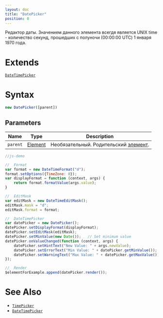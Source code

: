 ```yaml
---
layout: doc
title: "DatePicker"
position: 0
---
```


Редактор даты. Значением данного элемента всегдя является UNIX time - количество секунд, прошедших с полуночи (00:00:00 UTC) 1 января 1970 года.

# Extends

[`DateTimePicker`](../DateTimePicker/)

# Syntax

```js
new DatePicker([parent])
```

## Parameters

|Name|Type|Description|
|----|----|-----------|
|`parent`|[Element](../../Core/Elements/Element)|Необязательный. Родительский [элемент](../../Core/Elements/Element/).|

```js
//js-demo

//  Format
var format = new DateTimeFormat("d");
format.setOptions({TimeZone: 0});
var displayFormat = function (context, args) {
    return format.formatValue(args.value);
}

//  EditMask
var editMask = new DateTimeEditMask();
editMask.mask = "d";
editMask.format = format;

//  DateTimePicker
var datePicker = new DatePicker();
datePicker.setDisplayFormat(displayFormat);
datePicker.setEditMask(editMask);
datePicker.setMinValue(new Date());   // Set minimum value
datePicker.onValueChanged(function (context, args) {
    datePicker.setHintText("New Value: " + args.newValue);
    datePicker.setErrorText("Min Value: " + datePicker.getMinValue());
    datePicker.setWarningText("Max Value: " + datePicker.getMaxValue());
});

//  Render
$elementForExample.append(datePicker.render());
```

# See Also

* [`TimePicker`](../TimePicker/)
* [`DateTimePicker`](../DateTimePicker/)

